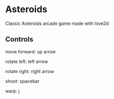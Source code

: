 # Asteroids

Classic Asteroids arcade game made with love2d

## Controls

move forward: up arrow

rotate left: left arrow

rotate right: right arrow

shoot: spacebar

warp: j
